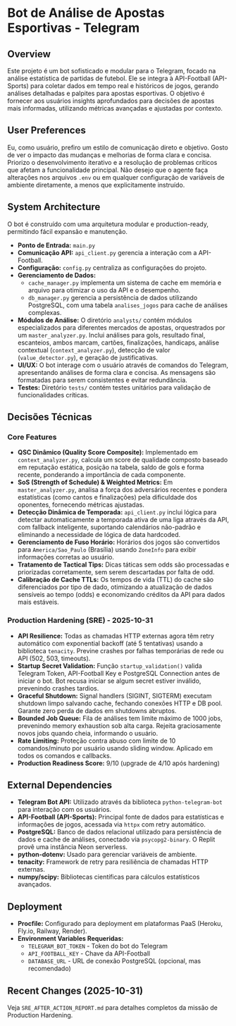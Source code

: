 # Bot de Análise de Apostas Esportivas - Telegram

## Overview
Este projeto é um bot sofisticado e modular para o Telegram, focado na análise estatística de partidas de futebol. Ele se integra à API-Football (API-Sports) para coletar dados em tempo real e históricos de jogos, gerando análises detalhadas e palpites para apostas esportivas. O objetivo é fornecer aos usuários insights aprofundados para decisões de apostas mais informadas, utilizando métricas avançadas e ajustadas por contexto.

## User Preferences
Eu, como usuário, prefiro um estilo de comunicação direto e objetivo. Gosto de ver o impacto das mudanças e melhorias de forma clara e concisa. Priorizo o desenvolvimento iterativo e a resolução de problemas críticos que afetam a funcionalidade principal. Não desejo que o agente faça alterações nos arquivos `.env` ou em qualquer configuração de variáveis de ambiente diretamente, a menos que explicitamente instruído.

## System Architecture
O bot é construído com uma arquitetura modular e production-ready, permitindo fácil expansão e manutenção.
- **Ponto de Entrada:** `main.py`
- **Comunicação API:** `api_client.py` gerencia a interação com a API-Football.
- **Configuração:** `config.py` centraliza as configurações do projeto.
- **Gerenciamento de Dados:**
    - `cache_manager.py` implementa um sistema de cache em memória e arquivo para otimizar o uso da API e o desempenho.
    - `db_manager.py` gerencia a persistência de dados utilizando PostgreSQL, com uma tabela `analises_jogos` para cache de análises complexas.
- **Módulos de Análise:** O diretório `analysts/` contém módulos especializados para diferentes mercados de apostas, orquestrados por um `master_analyzer.py`. Inclui análises para gols, resultado final, escanteios, ambos marcam, cartões, finalizações, handicaps, análise contextual (`context_analyzer.py`), detecção de valor (`value_detector.py`), e geração de justificativas.
- **UI/UX:** O bot interage com o usuário através de comandos do Telegram, apresentando análises de forma clara e concisa. As mensagens são formatadas para serem consistentes e evitar redundância.
- **Testes:** Diretório `tests/` contém testes unitários para validação de funcionalidades críticas.

## Decisões Técnicas
### Core Features
- **QSC Dinâmico (Quality Score Composite):** Implementado em `context_analyzer.py`, calcula um score de qualidade composto baseado em reputação estática, posição na tabela, saldo de gols e forma recente, ponderando a importância de cada componente.
- **SoS (Strength of Schedule) & Weighted Metrics:** Em `master_analyzer.py`, analisa a força dos adversários recentes e pondera estatísticas (como cantos e finalizações) pela dificuldade dos oponentes, fornecendo métricas ajustadas.
- **Detecção Dinâmica de Temporada:** `api_client.py` inclui lógica para detectar automaticamente a temporada ativa de uma liga através da API, com fallback inteligente, suportando calendários não-padrão e eliminando a necessidade de lógica de data hardcoded.
- **Gerenciamento de Fuso Horário:** Horários dos jogos são convertidos para `America/Sao_Paulo` (Brasília) usando `ZoneInfo` para exibir informações corretas ao usuário.
- **Tratamento de Tactical Tips:** Dicas táticas sem odds são processadas e priorizadas corretamente, sem serem descartadas por falta de odd.
- **Calibração de Cache TTLs:** Os tempos de vida (TTL) do cache são diferenciados por tipo de dado, otimizando a atualização de dados sensíveis ao tempo (odds) e economizando créditos da API para dados mais estáveis.

### Production Hardening (SRE) - 2025-10-31
- **API Resilience:** Todas as chamadas HTTP externas agora têm retry automático com exponential backoff (até 5 tentativas) usando a biblioteca `tenacity`. Previne crashes por falhas temporárias de rede ou API (502, 503, timeouts).
- **Startup Secret Validation:** Função `startup_validation()` valida Telegram Token, API-Football Key e PostgreSQL Connection antes de iniciar o bot. Bot recusa iniciar se algum secret estiver inválido, prevenindo crashes tardios.
- **Graceful Shutdown:** Signal handlers (SIGINT, SIGTERM) executam shutdown limpo salvando cache, fechando conexões HTTP e DB pool. Garante zero perda de dados em shutdowns abruptos.
- **Bounded Job Queue:** Fila de análises tem limite máximo de 1000 jobs, prevenindo memory exhaustion sob alta carga. Rejeita graciosamente novos jobs quando cheia, informando o usuário.
- **Rate Limiting:** Proteção contra abuso com limite de 10 comandos/minuto por usuário usando sliding window. Aplicado em todos os comandos e callbacks.
- **Production Readiness Score:** 9/10 (upgrade de 4/10 após hardening)

## External Dependencies
- **Telegram Bot API:** Utilizado através da biblioteca `python-telegram-bot` para interação com os usuários.
- **API-Football (API-Sports):** Principal fonte de dados para estatísticas e informações de jogos, acessada via `httpx` com retry automático.
- **PostgreSQL:** Banco de dados relacional utilizado para persistência de dados e cache de análises, conectado via `psycopg2-binary`. O Replit provê uma instância Neon serverless.
- **python-dotenv:** Usado para gerenciar variáveis de ambiente.
- **tenacity:** Framework de retry para resiliência de chamadas HTTP externas.
- **numpy/scipy:** Bibliotecas científicas para cálculos estatísticos avançados.

## Deployment
- **Procfile:** Configurado para deployment em plataformas PaaS (Heroku, Fly.io, Railway, Render).
- **Environment Variables Requeridas:**
  - `TELEGRAM_BOT_TOKEN` - Token do bot do Telegram
  - `API_FOOTBALL_KEY` - Chave da API-Football
  - `DATABASE_URL` - URL de conexão PostgreSQL (opcional, mas recomendado)

## Recent Changes (2025-10-31)
Veja `SRE_AFTER_ACTION_REPORT.md` para detalhes completos da missão de Production Hardening.